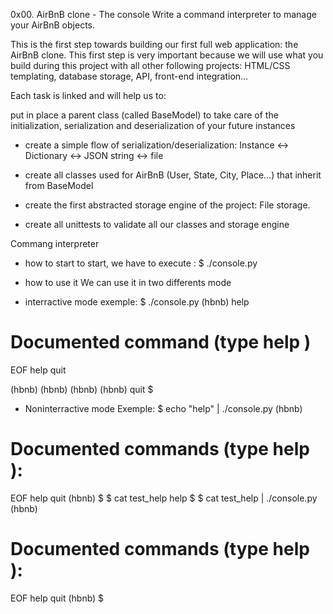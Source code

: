0x00. AirBnB clone - The console
Write a command interpreter to manage your AirBnB objects.

This is the first step towards building our first full web application:
the AirBnB clone. This first step is very important because we will use what
you build during this project with all other following projects: HTML/CSS
templating, database storage, API, front-end integration…

Each task is linked and will help us to:

put in place a parent class (called BaseModel) to take care of the
initialization, serialization and deserialization of your future instances

* create a simple flow of serialization/deserialization:
Instance <-> Dictionary <-> JSON string <-> file

* create all classes used for AirBnB (User, State, City, Place…)
that inherit from BaseModel
* create the first abstracted storage engine of the project: File storage.
* create all unittests to validate all our classes and storage engine

Commang interpreter

* how to start
to start, we have to execute :
$ ./console.py

* how to use it
We can use it in two differents mode
- interractive mode
exemple:
$ ./console.py
(hbnb) help

Documented command (type help <topis>)
======================================
EOF help quit

(hbnb)
(hbnb)
(hbnb)
(hbnb) quit
$

- Noninterractive mode
Exemple:
$ echo "help" | ./console.py
(hbnb)

Documented commands (type help <topic>):
========================================
EOF  help  quit
(hbnb)
$
$ cat test_help
help
$
$ cat test_help | ./console.py
(hbnb)

Documented commands (type help <topic>):
========================================
EOF  help  quit
(hbnb)
$